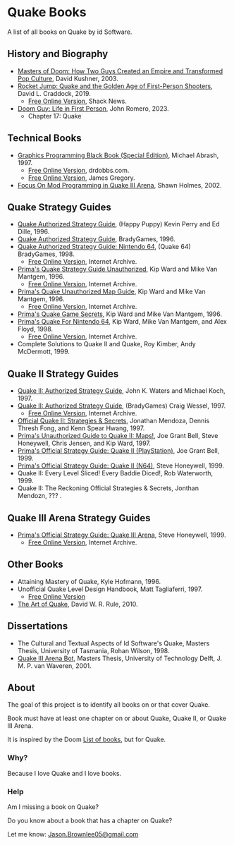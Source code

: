 # Quake Books

A list of all books on Quake by id Software.

## History and Biography

* [Masters of Doom: How Two Guys Created an Empire and Transformed Pop Culture](https://amzn.to/3EhDEDJ), David Kushner, 2003.
* [Rocket Jump: Quake and the Golden Age of First-Person Shooters](https://amzn.to/3YSo237), David L. Craddock, 2019.
	* [Free Online Version](https://www.shacknews.com/article/101156/rocket-jump-quake-and-the-golden-age-of-first-person-shooters), Shack News.
* [Doom Guy: Life in First Person](https://amzn.to/3QUT0FO), John Romero, 2023.
	* Chapter 17: Quake

## Technical Books

* [Graphics Programming Black Book (Special Edition)](https://amzn.to/45RXbGL), Michael Abrash, 1997.
	* [Free Online Version](https://www.drdobbs.com/parallel/graphics-programming-black-book/184404919), drdobbs.com.
	* [Free Online Version](https://github.com/jagregory/abrash-black-book), James Gregory.
* [Focus On Mod Programming in Quake III Arena](https://amzn.to/45uSOSd), Shawn Holmes, 2002.

## Quake Strategy Guides

* [Quake Authorized Strategy Guide](https://amzn.to/3R0BRub), (Happy Puppy) Kevin Perry and Ed Dille, 1996.
* [Quake Authorized Strategy Guide](https://amzn.to/3PftIku), BradyGames, 1996.
* [Quake Authorized Strategy Guide: Nintendo 64](https://amzn.to/3sAcIg0), (Quake 64) BradyGames, 1998.
	* [Free Online Version](https://archive.org/details/quake-authorized-strategy-guide), Internet Archive.
* [Prima's Quake Strategy Guide Unauthorized](https://amzn.to/3EmPZX6), Kip Ward and Mike Van Mantgem, 1996.
	* [Free Online Version](https://archive.org/details/primasquakestrat0000ward), Internet Archive.
* [Prima's Quake Unauthorized Map Guide](https://amzn.to/3QW4kBD), Kip Ward and Mike Van Mantgem, 1996.
	* [Free Online Version](https://archive.org/details/primasquakemapgu0000ward), Internet Archive.
* [Prima's Quake Game Secrets](https://amzn.to/3L2JGvA), Kip Ward and Mike Van Mantgem, 1996.
* [Prima's Quake For Nintendo 64](https://amzn.to/3OYRqQw), Kip Ward, Mike Van Mantgem, and Alex Floyd, 1998.
	* [Free Online Version](https://archive.org/details/quake-for-nintendo-64-primas-official-strategy-guide), Internet Archive.
* Complete Solutions to Quake II and Quake, Roy Kimber, Andy McDermott, 1999.

## Quake II Strategy Guides

* [Quake II: Authorized Strategy Guide](https://amzn.to/3qKJmuV), John K. Waters and Michael Koch, 1997.
* [Quake II: Authorized Strategy Guide](https://amzn.to/45NFGHs), (BradyGames) Craig Wessel, 1997.
	* [Free Online Version](https://archive.org/details/quake-ii-authorized-strategy-guide), Internet Archive.
* [Official Quake II: Strategies & Secrets](https://amzn.to/45x84xL), Jonathan Mendoza, Dennis Thresh Fong, and Kenn Spear Hwang, 1997.
* [Prima's Unauthorized Guide to Quake II: Maps!](https://amzn.to/3Eh4LyX), Joe Grant Bell, Steve Honeywell, Chris Jensen, and Kip Ward, 1997.
* [Prima's Official Strategy Guide: Quake II (PlayStation)](https://amzn.to/45xyQpG), Joe Grant Bell, 1999.
* [Prima's Official Strategy Guide: Quake II (N64)](https://amzn.to/3YYZkhr), Steve Honeywell, 1999.
* Quake II: Every Level Sliced! Every Baddie Diced!, Rob Waterworth, 1999.
* Quake II: The Reckoning Official Strategies & Secrets, Jonthan Mendozn, ??? .

## Quake III Arena Strategy Guides

* [Prima's Official Strategy Guide: Quake III Arena](https://amzn.to/4868Rrk), Steve Honeywell, 1999.
	* [Free Online Version](https://archive.org/details/quake-iii-arena-official-strategy-guide), Internet Archive.

## Other Books

* Attaining Mastery of Quake, Kyle Hofmann, 1996.
* Unofficial Quake Level Design Handbook, Matt Tagliaferri, 1997.
	* [Free Online Version](https://archive.org/details/unofficial-quake-level-design-handbook)
* [The Art of Quake](https://amzn.to/3svH9E7), David W. R. Rule, 2010.

## Dissertations

* The Cultural and Textual Aspects of Id Software's Quake, Masters Thesis, University of Tasmania, Rohan Wilson, 1998.
* [Quake III Arena Bot](http://www.kbs.twi.tudelft.nl/Publications/MSc/2001-VanWaveren-MSc.html), Masters Thesis, University of Technology Delft, J. M. P. van Waveren, 2001.


## About

The goal of this project is to identify all books on or that cover Quake.

Book must have at least one chapter on or about Quake, Quake II, or Quake III Arena.

It is inspired by the Doom [List of books](https://doomwiki.org/wiki/List_of_books), but for Quake.

### Why?

Because I love Quake and I love books.

### Help

Am I missing a book on Quake?

Do you know about a book that has a chapter on Quake?

Let me know: Jason.Brownlee05@gmail.com

